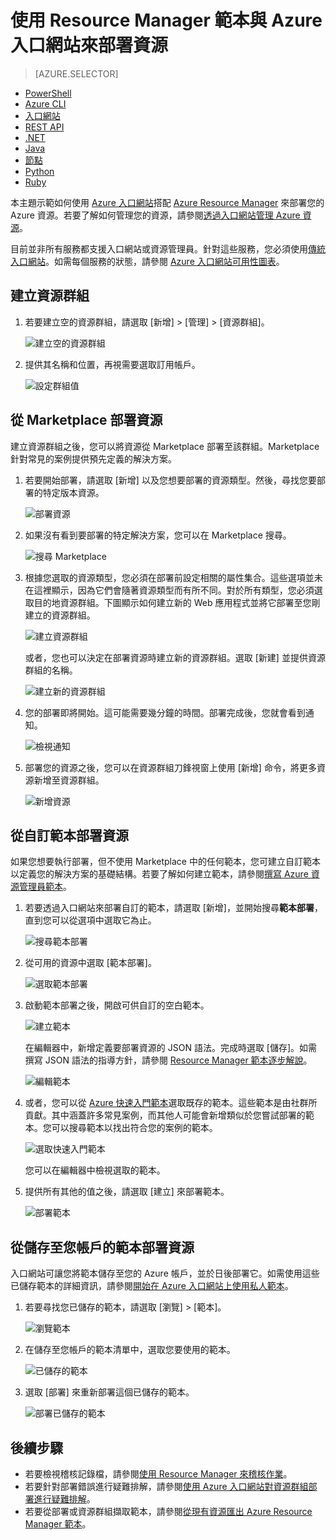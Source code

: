 <properties 
	pageTitle="使用 Azure 入口網站部署 Azure 資源 | Microsoft Azure" 
	description="使用 Azure 入口網站和 Azure Resource Manager 來部署資源。" 
	services="azure-resource-manager,azure-portal" 
	documentationCenter="" 
	authors="tfitzmac" 
	manager="timlt" 
	editor="tysonn"/>

<tags 
	ms.service="azure-resource-manager" 
	ms.workload="multiple" 
	ms.tgt_pltfrm="na" 
	ms.devlang="na" 
	ms.topic="article" 
	ms.date="06/30/2016" 
	ms.author="tomfitz"/>

# 使用 Resource Manager 範本與 Azure 入口網站來部署資源

> [AZURE.SELECTOR]
- [PowerShell](resource-group-template-deploy.md)
- [Azure CLI](resource-group-template-deploy-cli.md)
- [入口網站](resource-group-template-deploy-portal.md)
- [REST API](resource-group-template-deploy-rest.md)
- [.NET](https://azure.microsoft.com/documentation/samples/resource-manager-dotnet-template-deployment/)
- [Java](https://azure.microsoft.com/documentation/samples/resources-java-deploy-using-arm-template/)
- [節點](https://azure.microsoft.com/documentation/samples/resource-manager-node-template-deployment/)
- [Python](https://azure.microsoft.com/documentation/samples/resource-manager-python-template-deployment/)
- [Ruby](https://azure.microsoft.com/documentation/samples/resource-manager-ruby-template-deployment/)


本主題示範如何使用 [Azure 入口網站](https://portal.azure.com)搭配 [Azure Resource Manager](resource-group-overview.md) 來部署您的 Azure 資源。若要了解如何管理您的資源，請參閱[透過入口網站管理 Azure 資源](./azure-portal/resource-group-portal.md)。

目前並非所有服務都支援入口網站或資源管理員。針對這些服務，您必須使用[傳統入口網站](https://manage.windowsazure.com)。如需每個服務的狀態，請參閱 [Azure 入口網站可用性圖表](https://azure.microsoft.com/features/azure-portal/availability/)。

## 建立資源群組

1. 若要建立空的資源群組，請選取 [新增] > [管理] > [資源群組]。

    ![建立空的資源群組](./media/resource-group-template-deploy-portal/create-empty-group.png)

2. 提供其名稱和位置，再視需要選取訂用帳戶。

    ![設定群組值](./media/resource-group-template-deploy-portal/set-group-properties.png)

## 從 Marketplace 部署資源

建立資源群組之後，您可以將資源從 Marketplace 部署至該群組。Marketplace 針對常見的案例提供預先定義的解決方案。

1. 若要開始部署，請選取 [新增] 以及您想要部署的資源類型。然後，尋找您要部署的特定版本資源。

    ![部署資源](./media/resource-group-template-deploy-portal/deploy-resource.png)

2. 如果沒有看到要部署的特定解決方案，您可以在 Marketplace 搜尋。

    ![搜尋 Marketplace](./media/resource-group-template-deploy-portal/search-resource.png)

3. 根據您選取的資源類型，您必須在部署前設定相關的屬性集合。這些選項並未在這裡顯示，因為它們會隨著資源類型而有所不同。對於所有類型，您必須選取目的地資源群組。下圖顯示如何建立新的 Web 應用程式並將它部署至您剛建立的資源群組。

    ![建立資源群組](./media/resource-group-template-deploy-portal/select-existing-group.png)

    或者，您也可以決定在部署資源時建立新的資源群組。選取 [新建] 並提供資源群組的名稱。

    ![建立新的資源群組](./media/resource-group-template-deploy-portal/select-new-group.png)

4. 您的部署即將開始。這可能需要幾分鐘的時間。部署完成後，您就會看到通知。

    ![檢視通知](./media/resource-group-template-deploy-portal/view-notification.png)

5. 部署您的資源之後，您可以在資源群組刀鋒視窗上使用 [新增] 命令，將更多資源新增至資源群組。

    ![新增資源](./media/resource-group-template-deploy-portal/add-resource.png)

## 從自訂範本部署資源

如果您想要執行部署，但不使用 Marketplace 中的任何範本，您可建立自訂範本以定義您的解決方案的基礎結構。若要了解如何建立範本，請參閱[撰寫 Azure 資源管理員範本](resource-group-authoring-templates.md)。

1. 若要透過入口網站來部署自訂的範本，請選取 [新增]，並開始搜尋**範本部署**，直到您可以從選項中選取它為止。

    ![搜尋範本部署](./media/resource-group-template-deploy-portal/search-template.png)

2. 從可用的資源中選取 [範本部署]。

    ![選取範本部署](./media/resource-group-template-deploy-portal/select-template.png)

3. 啟動範本部署之後，開啟可供自訂的空白範本。

    ![建立範本](./media/resource-group-template-deploy-portal/show-custom-template.png)

    在編輯器中，新增定義要部署資源的 JSON 語法。完成時選取 [儲存]。如需撰寫 JSON 語法的指導方針，請參閱 [Resource Manager 範本逐步解說](resource-manager-template-walkthrough.md)。

    ![編輯範本](./media/resource-group-template-deploy-portal/edit-template.png)

4. 或者，您可以從 [Azure 快速入門範本](https://azure.microsoft.com/documentation/templates/)選取既存的範本。這些範本是由社群所貢獻。其中涵蓋許多常見案例，而其他人可能會新增類似於您嘗試部署的範本。您可以搜尋範本以找出符合您的案例的範本。

    ![選取快速入門範本](./media/resource-group-template-deploy-portal/select-quickstart-template.png)

    您可以在編輯器中檢視選取的範本。

5. 提供所有其他的值之後，請選取 [建立] 來部署範本。

    ![部署範本](./media/resource-group-template-deploy-portal/create-custom-deploy.png)

## 從儲存至您帳戶的範本部署資源

入口網站可讓您將範本儲存至您的 Azure 帳戶，並於日後部署它。如需使用這些已儲存範本的詳細資訊，請參閱[開始在 Azure 入口網站上使用私人範本](./marketplace-consumer/mytemplates-getstarted.md)。

1. 若要尋找您已儲存的範本，請選取 [瀏覽] > [範本]。

    ![瀏覽範本](./media/resource-group-template-deploy-portal/browse-templates.png)

2. 在儲存至您帳戶的範本清單中，選取您要使用的範本。

    ![已儲存的範本](./media/resource-group-template-deploy-portal/saved-templates.png)

3. 選取 [部署] 來重新部署這個已儲存的範本。

    ![部署已儲存的範本](./media/resource-group-template-deploy-portal/deploy-saved-template.png)

## 後續步驟

- 若要檢視稽核記錄檔，請參閱[使用 Resource Manager 來稽核作業](resource-group-audit.md)。
- 若要針對部署錯誤進行疑難排解，請參閱[使用 Azure 入口網站對資源群組部署進行疑難排解](resource-manager-troubleshoot-deployments-portal.md)。
- 若要從部署或資源群組擷取範本，請參閱[從現有資源匯出 Azure Resource Manager 範本](resource-manager-export-template.md)。

<!---HONumber=AcomDC_0720_2016-->